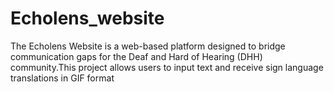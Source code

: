 # Echolens_website
The Echolens Website is a web-based platform designed to bridge communication gaps for the Deaf and Hard of Hearing (DHH) community.This project allows users to input text and receive sign language translations in GIF format

